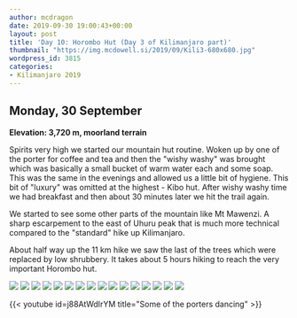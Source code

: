 ```yaml
---
author: mcdragon
date: 2019-09-30 19:00:43+00:00
layout: post
title: 'Day 10: Horombo Hut (Day 3 of Kilimanjaro part)'
thumbnail: "https://img.mcdowell.si/2019/09/Kili3-680x680.jpg"
wordpress_id: 3815
categories:
- Kilimanjaro 2019
---
```


## Monday, 30 September
**Elevation: 3,720 m, moorland terrain**

Spirits very high we started our mountain hut routine. Woken up by one of the porter for coffee and tea and then the "wishy washy" was brought which was basically a small bucket of warm water each and some soap. This was the same in the evenings and allowed us a little bit of hygiene. This bit of "luxury" was omitted at the highest - Kibo hut. After wishy washy time we had breakfast and then about 30 minutes later we hit the trail again.

We started to see some other parts of the mountain like Mt Mawenzi. A sharp escarpement to the east of Uhuru peak that is much more technical compared to the "standard" hike up Kilimanjaro.

About half way up the 11 km hike we saw the last of the trees which were replaced by low shrubbery. It takes about 5 hours hiking to reach the very important Horombo hut. 

![](https://img.mcdowell.si/2019/10/2019-09-30-06.47.26.resized.jpg)
![](https://img.mcdowell.si/2019/10/2019-09-30-08.33.30.resized.jpg)
![](https://img.mcdowell.si/2019/10/2019-09-30-08.42.23.resized.jpg)
![](https://img.mcdowell.si/2019/10/2019-09-30-08.45.49.resized.jpg)
![](https://img.mcdowell.si/2019/10/2019-09-30-10.27.41.resized.jpg)
![](https://img.mcdowell.si/2019/10/2019-09-30-10.54.29.resized.jpg)
![](https://img.mcdowell.si/2019/10/2019-09-30-10.55.57.resized.jpg)
![](https://img.mcdowell.si/2019/10/2019-09-30-12.28.40.resized.jpg)
![](https://img.mcdowell.si/2019/10/2019-09-30-12.28.42.resized.jpg)
![](https://img.mcdowell.si/2019/10/2019-09-30-12.28.45.resized.jpg)
![](https://img.mcdowell.si/2019/10/2019-09-30-13.10.04.resized.jpg)
![](https://img.mcdowell.si/2019/10/2019-09-30-14.18.39.resized.jpg)
![](https://img.mcdowell.si/2019/10/2019-09-30-14.23.12.resized.jpg)
![](https://img.mcdowell.si/2019/10/2019-09-30-14.32.17.resized.jpg)
![](https://img.mcdowell.si/2019/10/2019-09-30-16.47.31.resized.jpg)
![](https://img.mcdowell.si/2019/10/2019-09-30-18.07.13.resized.jpg)

{{< youtube id=j88AtWdIrYM title="Some of the porters dancing" >}}
